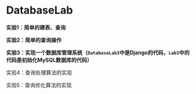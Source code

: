 # DatabaseLab

**实验1：简单的建表、查询**

**实验2：简单的查询操作**

**实验3：实现一个数据库管理系统（`DatabaseLab3`中是Django的代码，`Lab3`中的代码是初始化MySQL数据库的代码）**

实验4：查询处理算法的实现

实验5：查询优化算法的实现
